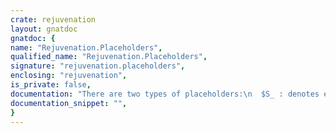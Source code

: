 ```yaml
---
crate: rejuvenation
layout: gnatdoc
gnatdoc: {
name: "Rejuvenation.Placeholders",
qualified_name: "Rejuvenation.Placeholders",
signature: "rejuvenation.placeholders",
enclosing: "rejuvenation",
is_private: false,
documentation: "There are two types of placeholders:\n  $S_ : denotes exactly one node\n  $M_ : denotes zero or more nodes",
documentation_snippet: "",
}
---
```

